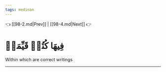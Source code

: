 ```yaml
---
tags: medinan
---
```


👈 [[98-2.md|Prev]] | [[98-4.md|Next]] 👉

# فِيهَا كُتُبٞ قَيِّمَةٞ

Within which are correct writings

---


